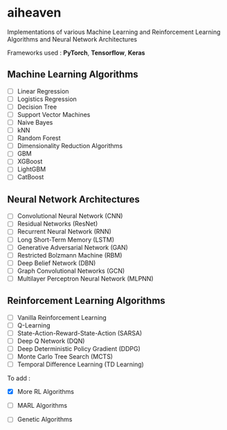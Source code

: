 # aiheaven

Implementations of various Machine Learning and Reinforcement Learning Algorithms and Neural Network Architectures

Frameworks used : **PyTorch**, **Tensorflow**, **Keras**

## Machine Learning Algorithms

- [ ] Linear Regression
- [ ] Logistics Regression
- [ ] Decision Tree
- [ ] Support Vector Machines
- [ ] Naive Bayes
- [ ] kNN
- [ ] Random Forest
- [ ] Dimensionality Reduction Algorithms
- [ ] GBM
- [ ] XGBoost
- [ ] LightGBM
- [ ] CatBoost

## Neural Network Architectures

- [ ] Convolutional Neural Network (CNN)
- [ ] Residual Networks (ResNet)
- [ ] Recurrent Neural Network (RNN)
- [ ] Long Short-Term Memory (LSTM)
- [ ] Generative Adversarial Network (GAN)
- [ ] Restricted Bolzmann Machine (RBM)
- [ ] Deep Belief Network (DBN)
- [ ] Graph Convolutional Networks (GCN)
- [ ] Multilayer Perceptron Neural Network (MLPNN)

## Reinforcement Learning Algorithms

- [ ] Vanilla Reinforcement Learning
- [ ] Q-Learning
- [ ] State-Action-Reward-State-Action (SARSA)
- [ ] Deep Q Network (DQN)
- [ ] Deep Deterministic Policy Gradient (DDPG)
- [ ] Monte Carlo Tree Search (MCTS)
- [ ] Temporal Difference Learning (TD Learning)

To add :

- [x] More RL Algorithms
- [ ] MARL Algorithms
- [ ] Genetic Algorithms


